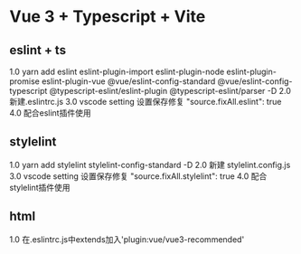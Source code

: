 # Vue 3 + Typescript + Vite
## eslint + ts
1.0 yarn add eslint eslint-plugin-import eslint-plugin-node eslint-plugin-promise eslint-plugin-vue @vue/eslint-config-standard @vue/eslint-config-typescript @typescript-eslint/eslint-plugin @typescript-eslint/parser -D
2.0 新建.eslintrc.js
3.0 vscode setting 设置保存修复 "source.fixAll.eslint": true
4.0 配合eslint插件使用

## stylelint
1.0 yarn add stylelint stylelint-config-standard -D
2.0 新建 stylelint.config.js
3.0 vscode setting 设置保存修复 "source.fixAll.stylelint": true
4.0 配合stylelint插件使用

## html
1.0 在.eslintrc.js中extends加入'plugin:vue/vue3-recommended'